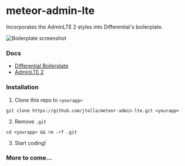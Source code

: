 # meteor-admin-lte

Incorporates the AdminLTE 2 styles into Differential's boilerplate.

![Boilerplate screenshot](http://d1b12n79so5csg.cloudfront.net/admin-lte.png)

### Docs
* [Differential Boilerplate](https://github.com/Differential/meteor-boilerplate)
* [AdminLTE 2](http://almsaeedstudio.com/themes/AdminLTE/documentation/index.html)

### Installation

1. Clone this repo to `<yourapp>`

  `git clone https://github.com/jtolla/meteor-admin-lte.git <yourapp>`

2. Remove `.git`

  `cd <yourapp> && rm -rf .git`

3. Start coding!

### More to come...
